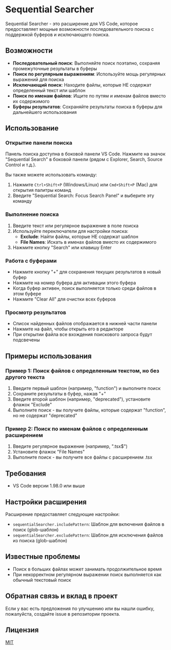 # Sequential Searcher

Sequential Searcher - это расширение для VS Code, которое предоставляет мощные возможности последовательного поиска с поддержкой буферов и исключающего поиска.

## Возможности

- **Последовательный поиск**: Выполняйте поиск поэтапно, сохраняя промежуточные результаты в буферы
- **Поиск по регулярным выражениям**: Используйте мощь регулярных выражений для поиска
- **Исключающий поиск**: Находите файлы, которые НЕ содержат определенный текст или шаблон
- **Поиск по именам файлов**: Ищите по путям и именам файлов вместо их содержимого
- **Буферы результатов**: Сохраняйте результаты поиска в буферы для дальнейшего использования

## Использование

### Открытие панели поиска

Панель поиска доступна в боковой панели VS Code. Нажмите на значок "Sequential Search" в боковой панели (рядом с Explorer, Search, Source Control и т.д.).

Вы также можете использовать команду:
1. Нажмите `Ctrl+Shift+P` (Windows/Linux) или `Cmd+Shift+P` (Mac) для открытия палитры команд
2. Введите "Sequential Search: Focus Search Panel" и выберите эту команду

### Выполнение поиска

1. Введите текст или регулярное выражение в поле поиска
2. Используйте переключатели для настройки поиска:
   - **Exclude**: Найти файлы, которые НЕ содержат шаблон
   - **File Names**: Искать в именах файлов вместо их содержимого
3. Нажмите кнопку "Search" или клавишу Enter

### Работа с буферами

- Нажмите кнопку "+" для сохранения текущих результатов в новый буфер
- Нажмите на номер буфера для активации этого буфера
- Когда буфер активен, поиск выполняется только среди файлов в этом буфере
- Нажмите "Clear All" для очистки всех буферов

### Просмотр результатов

- Список найденных файлов отображается в нижней части панели
- Нажмите на файл, чтобы открыть его в редакторе
- При открытии файла все вхождения поискового запроса будут подсвечены

## Примеры использования

### Пример 1: Поиск файлов с определенным текстом, но без другого текста

1. Введите первый шаблон (например, "function") и выполните поиск
2. Сохраните результаты в буфер, нажав "+"
3. Введите второй шаблон (например, "deprecated"), установите флажок "Exclude"
4. Выполните поиск - вы получите файлы, которые содержат "function", но не содержат "deprecated"

### Пример 2: Поиск по именам файлов с определенным расширением

1. Введите регулярное выражение (например, "\.tsx$")
2. Установите флажок "File Names"
3. Выполните поиск - вы получите все файлы с расширением .tsx

## Требования

- VS Code версии 1.98.0 или выше

## Настройки расширения

Расширение предоставляет следующие настройки:

- `sequentialSearcher.includePattern`: Шаблон для включения файлов в поиск (glob-шаблон)
- `sequentialSearcher.excludePattern`: Шаблон для исключения файлов из поиска (glob-шаблон)

## Известные проблемы

- Поиск в больших файлах может занимать продолжительное время
- При некорректном регулярном выражении поиск выполняется как обычный текстовый поиск

## Обратная связь и вклад в проект

Если у вас есть предложения по улучшению или вы нашли ошибку, пожалуйста, создайте issue в репозитории проекта.

## Лицензия

[MIT](LICENSE)
